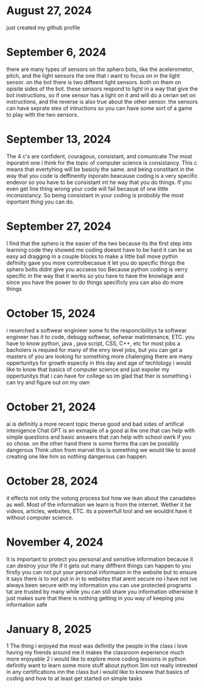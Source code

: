 # August 27, 2024
just created my github profile 
# September 6, 2024
there are many types of sensors on the sphero bots, like the acelerometor, pitch, and the light sensors
the one that i want to focus on in the light sensor. 
on the bot there is two diffeent light sensors. 
both on them on opisite sides of the bot.
these sensors respond to light in a way that give the bot instructions, so if one sensor has a light on it and will do a cerian set on instructions, and the reverse is also true about the other sensor. 
the sensors can have seprate stes of intructions so you can have some sort of a game to play with the two sensors.
# September 13, 2024
The 4 c's are confident, couragous, consistant, and comunicate
The most inporatnt one i think for the topic of computer science is consistancy. This c means that evertyhing will be basicly the same. and being constitant in the way that you code is deffinently inporatn beacause coding is a very specific endevor so you have to be consistant int he way that you do things. If you even get line thing wrong your code will fail becasue of one little inconsistancy. So being consistant in your coding is probobly the most inportant thing you can do. 
# September 27, 2024
I find that the sphero is the easier of the two because its the first step into learning code
they showed me coding doesnt have to be hard it can be as easy ad dragging in a couple blocks to make a little ball move
pythin definilty gave you more controlbecasue it let you do specific things the sphero bolts didnt give you accsess too
Because python coding is verry specific in the way that it works so you have to have the knowlage and since you have the power to do things specificly you can also do more things
# October 15, 2024
i reserched a softwear enginieer
 some fo the responcibilitys ta softwear engineer has it to code, debugg softwear, sofwear matintenance, ETC.
 you have to know python, java , java script, CSS, C++, etc
 for most jobs a bacholers is requied for many of the enry level jobs, but you can get a masters of you are looking for something more chalenging
 there are many oppertunitys for growth especily in this day and age of techlology
 i would like to know that basics of computer science and just expoler my oppertunitys that i can have for college so im glad that ther is something i can try and figure out on my own
# October 21, 2024
ai is definitly a more recent topic therse good and bad sides of artifical intenigence Chat GPT is an exmaple of a good ai itw one that can help with simple questions and basic answers that can help with school owrk if you so chose. on the other hand there is some forms tha can be possibly dangerous Think ulton from marvel this is something we would like to avoid creating one like him so nothing dangerous can happen.
# October 28, 2024
it effects not only the votong process but how we lean about the canadates as well. Most of the information we learn is from the internet. Wether it be videos, articles, websites, ETC. its a powerfull tool and we wouldnt have it without computer science. 
# November 4, 2024
It is important to protect you personal and sensitive information because it can destroy your life if it gets out many difffrent things can happen to you 
firstly you can not put your personal informaion in the website but to ensure it says there is to not put in in to websites that arent secure
no i have not ive always been secure with my information 
you can use protected programs tat are trusted by many while you can still share you information otherwise it just makes sure that there is nothing getting in you way of keeping you information safe
# January 8, 2025
1 The thing i enjoyed the most was definitly the people in the class i love having my firends around me it makes the classroom  experience much more enjoyable 
2 i would like to explore more coding lessions in python definitly want to learn some more stuff about python
3im not really intrested in any certifications inn the class but i would like to knoww that basics of coding and how to at least get started on simple tasks

